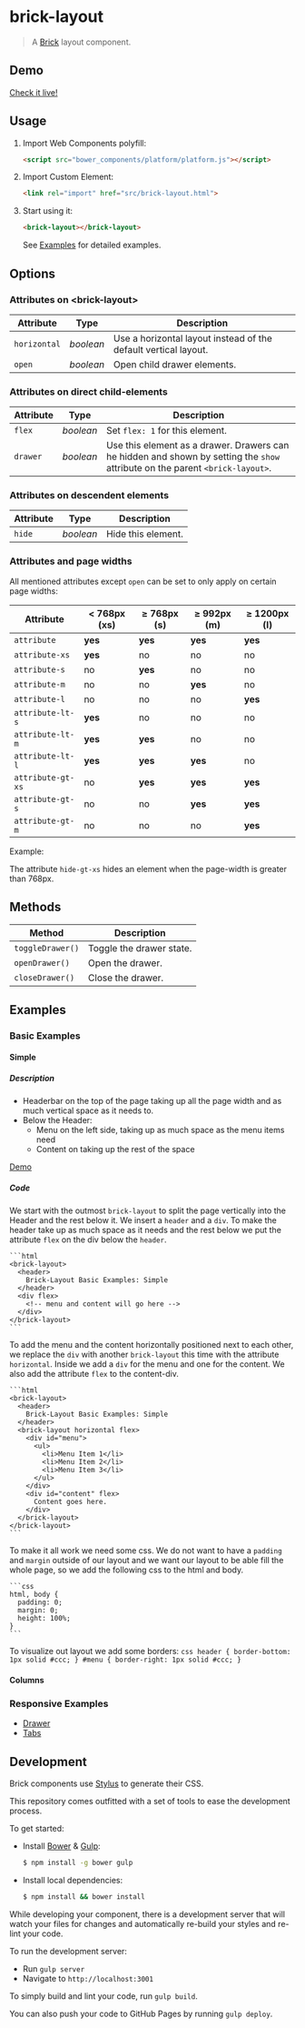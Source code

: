 # brick-layout

> A [Brick](https://github.com/mozbrick/brick/) layout component.

## Demo

[Check it live!](http://mozbrick.github.io/brick-layout)

## Usage

1. Import Web Components polyfill:

    ```html
    <script src="bower_components/platform/platform.js"></script>
    ```

2. Import Custom Element:

    ```html
    <link rel="import" href="src/brick-layout.html">
    ```

3. Start using it:

    ```html
    <brick-layout></brick-layout>
    ```

    See [Examples](#examples) for detailed examples.

## Options

### Attributes on &lt;brick-layout&gt;

Attribute           | Type        | Description
---                 | ---         | ---
`horizontal`        | *boolean*   | Use a horizontal layout instead of the default vertical layout.
`open`              | *boolean*   | Open child drawer elements.

### Attributes on direct child-elements

Attribute     | Type        | Description
---           | ---         | ---
`flex`        | *boolean*   | Set `flex: 1` for this element.
`drawer`      | *boolean*   | Use this element as a drawer. Drawers can he hidden and shown by setting the `show` attribute on the parent `<brick-layout>`.


### Attributes on descendent elements
Attribute        | Type        | Description
---              | ---         | ---
`hide`           | *boolean*   | Hide this element. 

### Attributes and page widths

All mentioned attributes except `open` can be set to only apply on certain page widths:

Attribute         | < 768px (xs) | ≥ 768px (s) | ≥ 992px (m)  | ≥ 1200px (l)
---               | ---          | ---         | ---          | ---
`attribute`       | **yes**      | **yes**     | **yes**      | **yes**
`attribute-xs`    | **yes**      | no          | no           | no
`attribute-s`     | no           | **yes**     | no           | no
`attribute-m`     | no           | no          | **yes**      | no
`attribute-l`     | no           | no          | no           | **yes**
`attribute-lt-s`  | **yes**      | no          | no           | no
`attribute-lt-m`  | **yes**      | **yes**     | no           | no
`attribute-lt-l`  | **yes**      | **yes**     | **yes**      | no
`attribute-gt-xs` | no           | **yes**     | **yes**      | **yes**
`attribute-gt-s`  | no           | no          | **yes**      | **yes**
`attribute-gt-m`  | no           | no          | no           | **yes**

Example:

The attribute `hide-gt-xs` hides an element when the page-width is greater than 768px.

## Methods

Method          | Description
---             | ---
`toggleDrawer()`| Toggle the drawer state.
`openDrawer()`  | Open the drawer.
`closeDrawer()` | Close the drawer.

## Examples

### Basic Examples

#### Simple

##### Description

* Headerbar on the top of the page taking up all the page width and as much vertical space as it needs to.
* Below the Header:
  * Menu on the left side, taking up as much space as the menu items need
  * Content on taking up the rest of the space

[Demo](http://mozbrick.github.io/examples/brick-layout/basic-1.html)

##### Code

  We start with the outmost `brick-layout` to split the page vertically into the Header and the rest below it. We insert a `header` and a `div`.
  To make the header take up as much space as it needs and the rest below we put the attribute `flex` on the div below the `header`.

    ```html
    <brick-layout>
      <header>
        Brick-Layout Basic Examples: Simple
      </header>
      <div flex> 
        <!-- menu and content will go here -->
      </div>
    </brick-layout>
    ```

  To add the menu and the content horizontally positioned next to each other, we replace the `div` with another `brick-layout` this time with the attribute `horizontal`. Inside we add a `div` for the menu and one for the content. We also add the attribute `flex` to the content-div.
  
    ```html
    <brick-layout>
      <header>
        Brick-Layout Basic Examples: Simple
      </header>
      <brick-layout horizontal flex>
        <div id="menu">
          <ul>
            <li>Menu Item 1</li>
            <li>Menu Item 2</li>
            <li>Menu Item 3</li>
          </ul>
        </div>
        <div id="content" flex>
          Content goes here.
        </div>
      </brick-layout>
    </brick-layout>
    ```
  To make it all work we need some css. We do not want to have a `padding` and `margin` outside of our layout and we want our layout to be able fill the whole page, so we add the following css to the html and body.

    ```css
    html, body {
      padding: 0;
      margin: 0;
      height: 100%;
    }
    ```
    
  To visualize out layout we add some borders:
    ```css
    header {
      border-bottom: 1px solid #ccc;
    }
    #menu {
      border-right: 1px solid #ccc;
    }
    ```

#### Columns



### Responsive Examples
* [Drawer](http://mozbrick.github.io/examples/brick-layout/drawer.html)
* [Tabs](http://mozbrick.github.io/examples/brick-layout/tabs.html)

## Development

Brick components use [Stylus](http://learnboost.github.com/stylus/) to generate their CSS.

This repository comes outfitted with a set of tools to ease the development process.

To get started:

* Install [Bower](http://bower.io/) & [Gulp](http://gulpjs.com/):

    ```sh
    $ npm install -g bower gulp
    ```

* Install local dependencies:

    ```sh
    $ npm install && bower install
    ```

While developing your component, there is a development server that will watch your files for changes and automatically re-build your styles and re-lint your code.

To run the development server:

* Run `gulp server`
* Navigate to `http://localhost:3001`

To simply build and lint your code, run `gulp build`.

You can also push your code to GitHub Pages by running `gulp deploy`.
